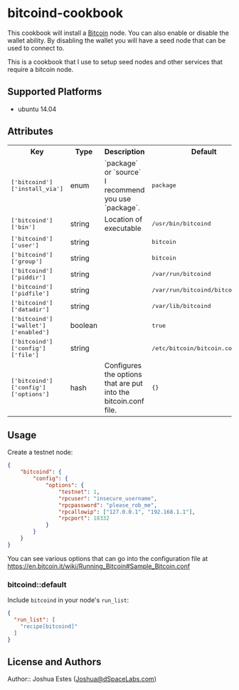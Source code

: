 # bitcoind-cookbook

This cookbook will install a [Bitcoin](https://bitcoin.org) node. You can also
enable or disable the wallet ability. By disabling the wallet you will have
a seed node that can be used to connect to.

This is a cookbook that I use to setup seed nodes and other services that
require a bitcoin node.

## Supported Platforms

- ubuntu 14.04

## Attributes

<table>
  <tr>
    <th>Key</th>
    <th>Type</th>
    <th>Description</th>
    <th>Default</th>
  </tr>
  <tr>
    <td><tt>['bitcoind']['install_via']</tt></td>
    <td>enum</td>
    <td>`package` or `source` I recommend you use `package`.</td>
    <td><tt>package</tt></td>
  </tr>
  <tr>
    <td><tt>['bitcoind']['bin']</tt></td>
    <td>string</td>
    <td>Location of executable</td>
    <td><tt>/usr/bin/bitcoind</tt></td>
  </tr>
  <tr>
    <td><tt>['bitcoind']['user']</tt></td>
    <td>string</td>
    <td></td>
    <td><tt>bitcoin</tt></td>
  </tr>
  <tr>
    <td><tt>['bitcoind']['group']</tt></td>
    <td>string</td>
    <td></td>
    <td><tt>bitcoin</tt></td>
  </tr>
  <tr>
    <td><tt>['bitcoind']['piddir']</tt></td>
    <td>string</td>
    <td></td>
    <td><tt>/var/run/bitcoind</tt></td>
  </tr>
  <tr>
    <td><tt>['bitcoind']['pidfile']</tt></td>
    <td>string</td>
    <td></td>
    <td><tt>/var/run/bitcoind/bitcoind.pid</tt></td>
  </tr>
  <tr>
    <td><tt>['bitcoind']['datadir']</tt></td>
    <td>string</td>
    <td></td>
    <td><tt>/var/lib/bitcoind</tt></td>
  </tr>
  <tr>
    <td><tt>['bitcoind']['wallet']['enabled']</tt></td>
    <td>boolean</td>
    <td></td>
    <td><tt>true</tt></td>
  </tr>
  <tr>
    <td><tt>['bitcoind']['config']['file']</tt></td>
    <td>string</td>
    <td></td>
    <td><tt>/etc/bitcoin/bitcoin.conf</tt></td>
  </tr>
  <tr>
    <td><tt>['bitcoind']['config']['options']</tt></td>
    <td>hash</td>
    <td>Configures the options that are put into the bitcoin.conf file.</td>
    <td><tt>{}</tt></td>
  </tr>
</table>

## Usage

Create a testnet node:

```json
{
    "bitcoind": {
        "config": {
            "options": {
                "testnet": 1,
                "rpcuser": "insecure_username",
                "rpcpassword": "please_rob_me",
                "rpcallowip": ["127.0.0.1", "192.168.1.1"],
                "rpcport": 18332
            }
        }
    }
}
```

You can see various options that can go into the configuration file at
https://en.bitcoin.it/wiki/Running_Bitcoin#Sample_Bitcoin.conf

### bitcoind::default

Include `bitcoind` in your node's `run_list`:

```json
{
  "run_list": [
    "recipe[bitcoind]"
  ]
}
```

## License and Authors

Author:: Joshua Estes (<Joshua@dSpaceLabs.com>)
